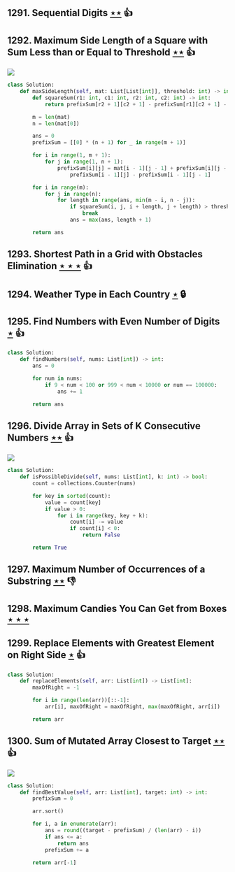 ## 1291. Sequential Digits [$\star\star$](https://leetcode.com/problems/sequential-digits) :thumbsup:

## 1292. Maximum Side Length of a Square with Sum Less than or Equal to Threshold [$\star\star$](https://leetcode.com/problems/maximum-side-length-of-a-square-with-sum-less-than-or-equal-to-threshold) :thumbsup:

![](https://img.shields.io/badge/-Binary%20Search-1B813E.svg?style=flat-square)

```python
class Solution:
    def maxSideLength(self, mat: List[List[int]], threshold: int) -> int:
        def squareSum(r1: int, c1: int, r2: int, c2: int) -> int:
            return prefixSum[r2 + 1][c2 + 1] - prefixSum[r1][c2 + 1] - prefixSum[r2 + 1][c1] + prefixSum[r1][c1]

        m = len(mat)
        n = len(mat[0])

        ans = 0
        prefixSum = [[0] * (n + 1) for _ in range(m + 1)]

        for i in range(1, m + 1):
            for j in range(1, n + 1):
                prefixSum[i][j] = mat[i - 1][j - 1] + prefixSum[i][j - 1] + \
                    prefixSum[i - 1][j] - prefixSum[i - 1][j - 1]

        for i in range(m):
            for j in range(n):
                for length in range(ans, min(m - i, n - j)):
                    if squareSum(i, j, i + length, j + length) > threshold:
                        break
                    ans = max(ans, length + 1)

        return ans
```

## 1293. Shortest Path in a Grid with Obstacles Elimination [$\star\star\star$](https://leetcode.com/problems/shortest-path-in-a-grid-with-obstacles-elimination) :thumbsup:

## 1294. Weather Type in Each Country [$\star$](https://leetcode.com/problems/weather-type-in-each-country) 🔒

## 1295. Find Numbers with Even Number of Digits [$\star$](https://leetcode.com/problems/find-numbers-with-even-number-of-digits) :thumbsup:

```python
class Solution:
    def findNumbers(self, nums: List[int]) -> int:
        ans = 0

        for num in nums:
            if 9 < num < 100 or 999 < num < 10000 or num == 100000:
                ans += 1

        return ans
```

## 1296. Divide Array in Sets of K Consecutive Numbers [$\star\star$](https://leetcode.com/problems/divide-array-in-sets-of-k-consecutive-numbers) :thumbsup:

![](https://img.shields.io/badge/-Greedy-0B346E.svg?style=flat-square)

```python
class Solution:
    def isPossibleDivide(self, nums: List[int], k: int) -> bool:
        count = collections.Counter(nums)

        for key in sorted(count):
            value = count[key]
            if value > 0:
                for i in range(key, key + k):
                    count[i] -= value
                    if count[i] < 0:
                        return False

        return True
```

## 1297. Maximum Number of Occurrences of a Substring [$\star\star$](https://leetcode.com/problems/maximum-number-of-occurrences-of-a-substring) :thumbsdown:

## 1298. Maximum Candies You Can Get from Boxes [$\star\star\star$](https://leetcode.com/problems/maximum-candies-you-can-get-from-boxes)

## 1299. Replace Elements with Greatest Element on Right Side [$\star$](https://leetcode.com/problems/replace-elements-with-greatest-element-on-right-side) :thumbsup:

```python
class Solution:
    def replaceElements(self, arr: List[int]) -> List[int]:
        maxOfRight = -1

        for i in range(len(arr))[::-1]:
            arr[i], maxOfRight = maxOfRight, max(maxOfRight, arr[i])

        return arr
```

## 1300. Sum of Mutated Array Closest to Target [$\star\star$](https://leetcode.com/problems/sum-of-mutated-array-closest-to-target) :thumbsup:

![](https://img.shields.io/badge/-Binary%20Search-1B813E.svg?style=flat-square)

```python
class Solution:
    def findBestValue(self, arr: List[int], target: int) -> int:
        prefixSum = 0

        arr.sort()

        for i, a in enumerate(arr):
            ans = round((target - prefixSum) / (len(arr) - i))
            if ans <= a:
                return ans
            prefixSum += a

        return arr[-1]
```
